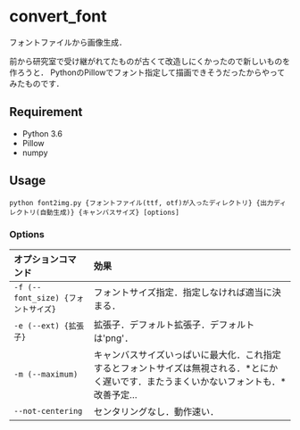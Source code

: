 # convert_font
フォントファイルから画像生成．

前から研究室で受け継がれてたものが古くて改造しにくかったので新しいものを作ろうと．
PythonのPillowでフォント指定して描画できそうだったからやってみたものです．

## Requirement
- Python 3.6
- Pillow
- numpy

## Usage
```
python font2img.py {フォントファイル(ttf, otf)が入ったディレクトリ} {出力ディレクトリ(自動生成)} {キャンバスサイズ} [options]
```
### Options
|オプションコマンド|効果|
|:-|:-|
|`-f (--font_size) {フォントサイズ}`|フォントサイズ指定．指定しなければ適当に決まる．|
|`-e (--ext) {拡張子}`|拡張子．デフォルト拡張子．デフォルトは'png'．|
|`-m (--maximum)`|キャンバスサイズいっぱいに最大化．これ指定するとフォントサイズは無視される．*とにかく遅いです．またうまくいかないフォントも．*改善予定…|
|`--not-centering`|センタリングなし．動作速い．|

